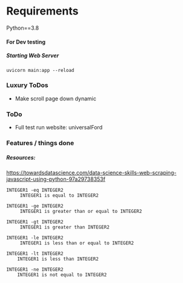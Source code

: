 
# Requirements 
Python==3.8

#### For Dev testing

##### Starting Web Server
    
    uvicorn main:app --reload

### Luxury ToDos
- Make scroll page down dynamic

### ToDo
- Full test run website: universalFord

### Features / things done
##### Resources:
https://towardsdatascience.com/data-science-skills-web-scraping-javascript-using-python-97a29738353f


    INTEGER1 -eq INTEGER2
         INTEGER1 is equal to INTEGER2

    INTEGER1 -ge INTEGER2
         INTEGER1 is greater than or equal to INTEGER2

    INTEGER1 -gt INTEGER2
         INTEGER1 is greater than INTEGER2

    INTEGER1 -le INTEGER2
         INTEGER1 is less than or equal to INTEGER2

    INTEGER1 -lt INTEGER2
        INTEGER1 is less than INTEGER2

    INTEGER1 -ne INTEGER2
        INTEGER1 is not equal to INTEGER2
